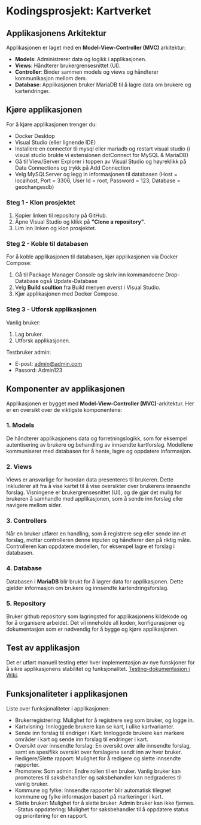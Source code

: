 # Kodingsprosjekt: Kartverket

## Applikasjonens Arkitektur
Applikasjonen er laget med en **Model-View-Controller (MVC)** arkitektur:
- **Models**: Administrerer data og logikk i applikasjonen.
- **Views**: Håndterer brukergrensesnittet (UI).
- **Controller**: Binder sammen models og views og håndterer kommunikasjon mellom dem.
- **Database**: Applikasjonen bruker MariaDB til å lagre data om brukere og kartendringer.

## Kjøre applikasjonen
For å kjøre applikasjonen trenger du:
- Docker Desktop
- Visual Studio (eller lignende IDE)
- Installere en connector til mysql eller mariadb og restart visual studio (i visual studio brukte vi extensionen dotConnect for MySQL & MariaDB)
- Gå til View/Server Explorer i toppen av Visual Studio og høyreklikk på Data Connections og trykk på Add Connection
- Velg MySQLServer og legg in informasjonen til databasen (Host = localhost, Port = 3306, User Id = root, Password = 123, Database = geochangesdb)

### Steg 1 - Klon prosjektet
1. Kopier linken til repository på GitHub.
2. Åpne Visual Studio og klikk på **"Clone a repository"**.
3. Lim inn linken og klon prosjektet.

### Steg 2 - Koble til databasen
For å koble applikasjonen til databasen, kjør applikasjonen via Docker Compose:
1. Gå til Package Manager Console og skriv inn kommandoene Drop-Database også Update-Database
2. Velg **Build soultion** fra Build menyen øverst i Visual Studio. 
3. Kjør applikasjonen med Docker Compose.

### Steg 3 - Utforsk applikasjonen
Vanlig bruker:
1. Lag bruker.
2. Utforsk applikasjonen.

Testbruker admin:
- E-post: admin@admin.com
- Passord: Admin123


## Komponenter av applikasjonen
Applikasjonen er bygget med **Model-View-Controller (MVC)**-arkitektur. Her er en oversikt over de viktigste komponentene:

### 1. **Models**
 De håndterer applikasjonens data og forretningslogikk, som for eksempel autentisering av brukere og behandling av innsendte kartforslag. Modellene kommuniserer med databasen for å hente, lagre og oppdatere informasjon.
   
### 2. **Views**
Views er ansvarlige for hvordan data presenteres til brukeren. Dette inkluderer alt fra å vise kartet til å vise oversikter over brukerens innsendte forslag. Visningene er brukergrensesnittet (UI), og de gjør det mulig for brukeren å samhandle med applikasjonen, som å sende inn forslag eller navigere mellom sider. 

### 3. **Controllers**
Når en bruker utfører en handling, som å registrere seg eller sende inn et forslag, mottar controlleren denne inputen og håndterer den på riktig måte. Controlleren kan oppdatere modellen, for eksempel lagre et forslag i databasen.

### 4. **Database**
Databasen i **MariaDB** blir brukt for å lagrer data for applikasjonen. Dette gjelder informasjon om brukere og innsendte kartendringsforslag.

### 5. **Repository**
Bruker github repository som lagringsted for applikasjonens kildekode og for å organisere arbeidet. Det vil inneholde all koden, konfigurasjoner og dokumentasjon som er nødvendig for å bygge og kjøre applikasjonen. 

## Test av applikasjon
Det er utført manuell testing etter hver implementasjon av nye funskjoner for å sikre applikasjonens stabilitet og funksjonalitet.
[Testing-dokumentasjon i Wiki](https://github.com/Nyborg9/KodingsProsjekt/wiki/Test-av-applikasjon).


## Funksjonaliteter i applikasjonen
Liste over funksjonaliteter i applikasjonen:
- Brukerregistrering: Mulighet for å registrere seg som bruker, og logge in.
- Kartvisning: Innloggede brukere kan se kart, i ulike kartvarianter.
- Sende inn forslag til endriger i Kart: Innloggede brukere kan markere områder i kart og sende inn forslag til endringer i kart.
- Oversikt over innsendte forslag: En oversikt over alle innsendte forslag, samt en spesifikk oversikt over forslagene sendt inn av hver bruker. 
- Redigere/Slette rapport: Mulighet for å redigere og slette innsendte rapporter.
- Promotere: Som admin: Endre rollen til en bruker. Vanlig bruker kan promoteres til saksbehandler og saksbehandler kan nedgraderes til vanlig bruker. 
- Kommune og fylke: Innsendte rapporter blir automatisk tilegnet kommune og fylke informasjon basert på markeringer i kart. 
- Slette bruker: Mulighet for å slette bruker. Admin bruker kan ikke fjernes. 
-Status oppdatering: Mulighet for saksbehandler til å oppdatere status og prioritering for en rapport. 